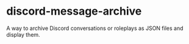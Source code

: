 # discord-message-archive
A way to archive Discord conversations or roleplays as JSON files and display them.
